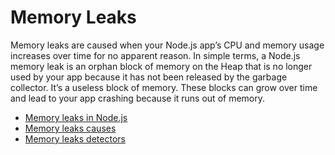 # Memory Leaks

Memory leaks are caused when your Node.js app’s CPU and memory usage increases over time for no apparent reason. In simple terms, a Node.js memory leak is an orphan block of memory on the Heap that is no longer used by your app because it has not been released by the garbage collector. It’s a useless block of memory. These blocks can grow over time and lead to your app crashing because it runs out of memory.

- [Memory leaks in Node.js](https://sematext.com/blog/nodejs-memory-leaks/)
- [Memory leaks causes](https://sematext.com/blog/nodejs-memory-leaks/#what-causes-them-common-node-js-memory-leaks)
- [Memory leaks detectors](https://sematext.com/blog/nodejs-memory-leaks/#node-js-memory-leak-detectors)
